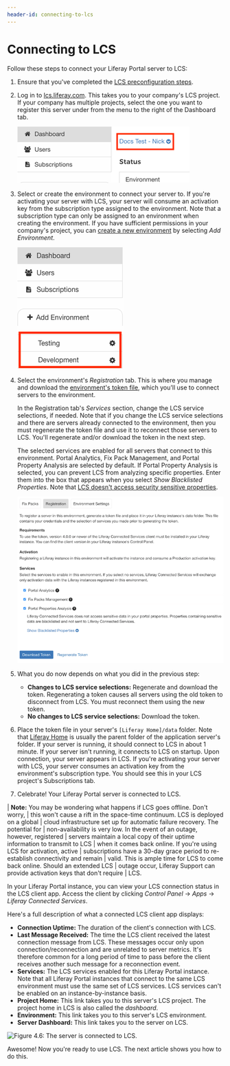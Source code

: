```yaml
---
header-id: connecting-to-lcs
---
```


# Connecting to LCS

Follow these steps to connect your Liferay Portal server to LCS: 

1.  Ensure that you've completed the 
    [LCS preconfiguration steps](/docs/6-2/deploy/-/knowledge_base/d/lcs-preconfiguration). 

2.  Log in to 
    [lcs.liferay.com](https://lcs.liferay.com). 
    This takes you to your company's LCS project. If your company has multiple 
    projects, select the one you want to register this server under from the 
    menu to the right of the Dashboard tab.  

    ![Figure 4.4: Select your LCS project from the menu highlighted by the red box in this screenshot.](../../images/lcs-select-project.png)

3.  Select or create the environment to connect your server to. If you're 
    activating your server with LCS, your server will consume an activation key 
    from the subscription type assigned to the environment. Note that a 
    subscription type can only be assigned to an environment when creating the 
    environment. If you have sufficient permissions in your company's project, 
    you can 
    [create a new environment](/docs/6-2/deploy/-/knowledge_base/d/using-lcs#creating-an-environment) 
    by selecting *Add Environment*. 

    ![Figure 4.5: To connect to LCS, you must register your Liferay Portal server in an LCS environment. The red box in this screenshot highlights environments.](../../images/lcs-registration-select-environment.png)

4.  Select the environment's *Registration* tab. This is where you manage and 
    download the 
    [environment's token file](/docs/6-2/deploy/-/knowledge_base/d/using-lcs#using-environment-tokens), 
    which you'll use to connect servers to the environment. 

    In the Registration tab's *Services* section, change the LCS service 
    selections, if needed. Note that if you change the LCS service selections 
    and there are servers already connected to the environment, then you must 
    regenerate the token file and use it to reconnect those servers to LCS. 
    You'll regenerate and/or download the token in the next step. 

    The selected services are enabled for all servers that connect to this 
    environment. Portal Analytics, Fix Pack Management, and Portal Property 
    Analysis are selected by default. If Portal Property Analysis is selected, 
    you can prevent LCS from analyzing specific properties. Enter them into the 
    box that appears when you select *Show Blacklisted Properties*. Note that 
    [LCS doesn't access security sensitive properties](/docs/6-2/deploy/-/knowledge_base/d/using-lcs#what-lcs-stores-about-your-liferay-servers). 

    ![Figure 3: An environment's Registration tab lets you manage the token file used to connect your server to the environment.](../../images/lcs-registration.png)

5.  What you do now depends on what you did in the previous step: 

    -   **Changes to LCS service selections:** Regenerate and download the 
        token. Regenerating a token causes all servers using the old token to 
        disconnect from LCS. You must reconnect them using the new token. 
    -   **No changes to LCS service selections:** Download the token. 

6.  Place the token file in your server's `[Liferay Home]/data` folder. Note 
    that 
    [Liferay Home](/docs/6-2/deploy/-/knowledge_base/d/liferay-home) 
    is usually the parent folder of the application server's folder. If your 
    server is running, it should connect to LCS in about 1 minute. If your 
    server isn't running, it connects to LCS on startup. Upon connection, your 
    server appears in LCS. If you're activating your server with LCS, your 
    server consumes an activation key from the environment's subscription type. 
    You should see this in your LCS project's Subscriptions tab. 

7.  Celebrate! Your Liferay Portal server is connected to LCS. 

| **Note:** You may be wondering what happens if LCS goes offline. Don't worry,
| this won't cause a rift in the space-time continuum. LCS is deployed on a global
| cloud infrastructure set up for automatic failure recovery. The potential for
| non-availability is very low. In the event of an outage, however, registered
| servers maintain a local copy of their uptime information to transmit to LCS
| when it comes back online. If you're using LCS for activation, active
| subscriptions have a 30-day grace period to re-establish connectivity and remain
| valid. This is ample time for LCS to come back online. Should an extended LCS
| outage occur, Liferay Support can provide activation keys that don't require
| LCS.

In your Liferay Portal instance, you can view your LCS connection status in the 
LCS client app. Access the client by clicking *Control Panel* &rarr; *Apps* 
&rarr; *Liferay Connected Services*. 

Here's a full description of what a connected LCS client app displays: 

- **Connection Uptime:** The duration of the client's connection with LCS.
- **Last Message Received:** The time the LCS client received the latest 
  connection message from LCS. These messages occur only upon 
  connection/reconnection and are unrelated to server metrics. It's therefore 
  common for a long period of time to pass before the client receives another 
  such message for a reconnection event. 
- **Services:** The LCS services enabled for this Liferay Portal instance. Note 
  that all Liferay Portal instances that connect to the same LCS environment 
  must use the same set of LCS services. LCS services can't be enabled on an 
  instance-by-instance basis. 
- **Project Home:** This link takes you to this server's LCS project. The 
  project home in LCS is also called the *dashboard*. 
- **Environment:** This link takes you to this server's LCS environment. 
- **Server Dashboard:** This link takes you to the server on LCS. 

![Figure 4.6: The server is connected to LCS.](../../images/lcs-server-connected.png)

Awesome! Now you're ready to use LCS. The next article shows you how to do this. 
